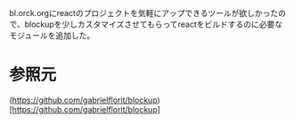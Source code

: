 


bl.orck.orgにreactのプロジェクトを気軽にアップできるツールが欲しかったので、blockupを少しカスタマイズさせてもらってreactをビルドするのに必要なモジュールを追加した。


# 参照元

(https://github.com/gabrielflorit/blockup)[https://github.com/gabrielflorit/blockup]
